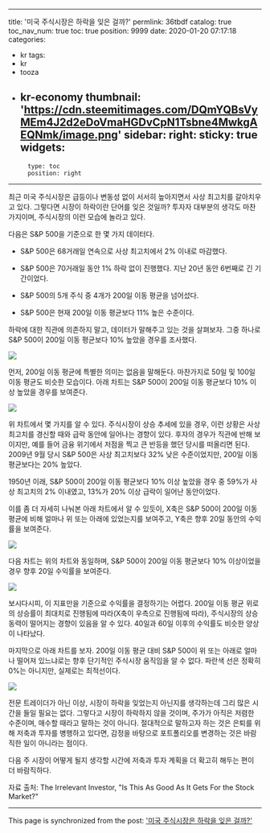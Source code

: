 
---
title: '미국 주식시장은 하락을 잊은 걸까?'
permlink: 36tbdf
catalog: true
toc_nav_num: true
toc: true
position: 9999
date: 2020-01-20 07:17:18
categories:
- kr
tags:
- kr
- tooza
- kr-economy
thumbnail: 'https://cdn.steemitimages.com/DQmYQBsVyMEm4J2d2eDoVmaHGDvCpN1Tsbne4MwkgAEQNmk/image.png'
sidebar:
    right:
        sticky: true
widgets:
    -
        type: toc
        position: right
---


최근 미국 주식시장은 급등이나 변동성 없이 서서히 높아지면서 사상 최고치를 갈아치우고 있다. 그렇다면 시장이 하락이란 단어를 잊은 것일까? 투자자 대부분의 생각도 마찬가지이며, 주식시장의 이런 모습에 놀라고 있다.

다음은 S&P 500을 기준으로 한 몇 가지 데이터다.

- S&P 500은 68거래일 연속으로 사상 최고치에서 2% 이내로 마감했다.

- S&P 500은 70거래일 동안 1% 하락 없이 진행했다. 지난 20년 동안 6번째로 긴 기간이었다.

- S&P 500의 5개 주식 중 4개가 200일 이동 평균을 넘어섰다.

- S&P 500은 현재 200일 이동 평균보다 11% 높은 수준이다.


하락에 대한 직관에 의존하지 말고, 데이터가 말해주고 있는 것을 살펴보자. 그중 하나로 S&P 500이 200일 이동 평균보다 10% 높았을 경우를 조사했다.

![](https://cdn.steemitimages.com/DQmYQBsVyMEm4J2d2eDoVmaHGDvCpN1Tsbne4MwkgAEQNmk/image.png)

먼저, 200일 이동 평균에 특별한 의미는 없음을 말해둔다. 마찬가지로 50일 및 100일 이동 평균도 비슷한 모습이다. 아래 차트는 S&P 500이 200일 이동 평균보다 10% 이상 높았을 경우를 보여준다.

![](https://cdn.steemitimages.com/DQmRCeRpeRbfTsC6Tu4UJ6JoSHbJA8AkNp9PpbRciCbRvoA/image.png)

위 차트에서 몇 가지를 알 수 있다. 주식시장이 상승 추세에 있을 경우, 이런 상황은 사상 최고치를 경신할 때와 급락 동안에 일어나는 경향이 있다. 후자의 경우가 직관에 반해 보이지만, 예를 들어 금융 위기에서 저점을 찍고 큰 반등을 했던 당시를 떠올리면 된다. 2009년 9월 당시 S&P 500은 사상 최고치보다 32% 낮은 수준이었지만, 200일 이동 평균보다는 20% 높았다.

1950년 이래, S&P 500이 200일 이동 평균보다 10% 이상 높았을 경우 중 59%가 사상 최고치의 2% 이내였고, 13%가 20% 이상 급락이 일어난 동안이었다.

이를 좀 더 자세히 나눠본 아래 차트에서 알 수 있듯이, X축은 S&P 500이 200일 이동 평균에 비해 얼마나 위 또는 아래에 있었는지를 보여주고, Y축은 향후 20일 동안의 수익률을 보여준다.

![](https://cdn.steemitimages.com/DQmP44rFHUaSdvikcJEpqNH7E3mi7QgZQvuqFQgYywK6eVK/image.png)

다음 차트는 위의 차트와 동일하며, S&P 500이 200일 이동 평균보다 10% 이상이었을 경우 향후 20일 수익률을 보여준다.

![](https://cdn.steemitimages.com/DQmYsskAKQ8rzF7E6pshi2fgAS2UqqirVFEoDwmUVaRm4V4/image.png)

보시다시피, 이 지표만을 기준으로 수익률을 결정하기는 어렵다. 200일 이동 평균 위로의 상승률이 최대치로 진행됨에 따라(X축이 우측으로 진행됨에 따라), 주식시장의 상승 동력이 떨어지는 경향이 있음을 알 수 있다. 40일과 60일 이후의 수익률도 비슷한 양상이 나타났다.

마지막으로 아래 차트를 보자. 200일 이동 평균 대비 S&P 500이 위 또는 아래로 얼마나 떨어져 있느냐로는 향후 단기적인 주식시장 움직임을 알 수 없다. 파란색 선은 정확히 0%는 아니지만, 실제로는 최적선이다.

![](https://cdn.steemitimages.com/DQmUzxMjvQjiCd4yYXuSEcgzmuhU8T96zyUwXiPZbLvrYKa/image.png)

전문 트레이더가 아닌 이상, 시장이 하락을 잊었는지 아닌지를 생각하는데 그리 많은 시간을 들일 필요는 없다. 그렇다고 시장이 하락하지 않을 것이며, 주가가 아직은 저렴한 수준이며, 매수할 때라고 말하는 것이 아니다. 절대적으로 말하고자 하는 것은 은퇴를 위해 저축과 투자를 병행하고 있다면, 감정을 바탕으로 포트폴리오를 변경하는 것은 바람직한 일이 아니라는 점이다.

다음 주 시장이 어떻게 될지 생각할 시간에 저축과 투자 계획을 더 확고히 해두는 편이 더 바람직하다.

자료 출처: The Irrelevant Investor, "Is This As Good As It Gets For the Stock Market?"

- - -

This page is synchronized from the post: ['미국 주식시장은 하락을 잊은 걸까?'](https://steemit.com/@pius.pius/36tbdf)
